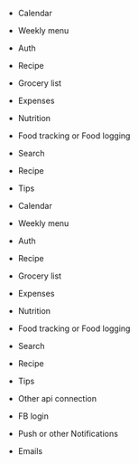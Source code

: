 - Calendar
- Weekly menu
- Auth
- Recipe
- Grocery list
- Expenses
- Nutrition
- Food tracking or Food logging
- Search
- Recipe
- Tips

- Calendar

- Weekly menu

- Auth

- Recipe

- Grocery list

- Expenses

- Nutrition

- Food tracking or Food logging

- Search

- Recipe

- Tips

- Other api connection

- FB login
- Push or other Notifications
- Emails
